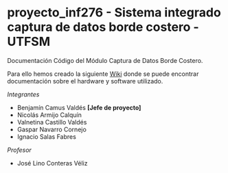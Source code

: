 # proyecto_inf276 - Sistema integrado captura de datos borde costero - UTFSM
Documentación Código del Módulo Captura de Datos Borde Costero.

Para ello hemos creado la siguiente [Wiki](https://github.com/narmijoc/proyecto_inf276/wiki) donde se puede encontrar documentación sobre el hardware y software utilizado.

*Integrantes*

* Benjamín Camus Valdés **\[Jefe de proyecto\]**
* Nicolás Armijo Calquín
* Valnetina Castillo Valdés
* Gaspar Navarro Cornejo
* Ignacio Salas Fabres

*Profesor*

* José Lino Conteras Véliz
